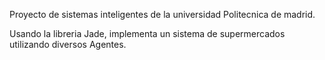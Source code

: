 Proyecto de sistemas inteligentes de la universidad Politecnica de madrid.

Usando la libreria Jade, implementa un sistema de supermercados utilizando diversos Agentes.
